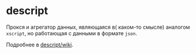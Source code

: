 descript
========

Прокся и агрегатор данных, являющаяся в( каком-то смысле) аналогом `xscript`,
но работающая с данными в формате `json`.

Подробнее в [descript/wiki](вики).

